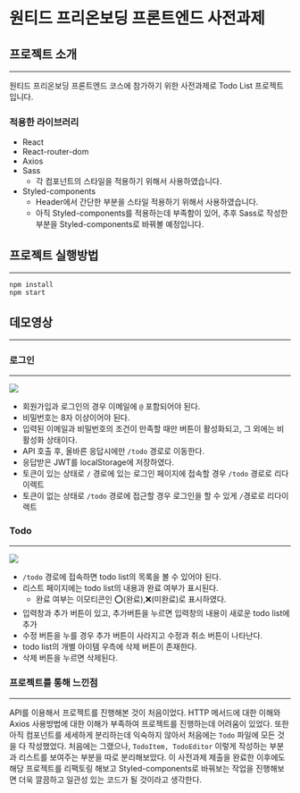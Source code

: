 # 원티드 프리온보딩 프론트엔드 사전과제
## 프로젝트 소개
---
원티드 프리온보딩 프론트엔드 코스에 참가하기 위한 사전과제로 Todo List 프로젝트입니다.

### 적용한 라이브러리
- React
- React-router-dom
- Axios
- Sass
  - 각 컴포넌트의 스타일을 적용하기 위해서 사용하였습니다.
- Styled-components
  - Header에서 간단한 부분을 스타일 적용하기 위해서 사용하였습니다.
  - 아직 Styled-components를 적용하는데 부족함이 있어, 추후 Sass로 작성한 부분을 Styled-components로 바꿔볼 예정입니다.



## 프로젝트 실행방법
---

```
npm install
npm start
```

## 데모영상
---
### 로그인
---
<img src="https://user-images.githubusercontent.com/86041335/186344859-b134c05c-a9d6-4f2d-a213-50221713b7ed.gif">

- 회원가입과 로그인의 경우 이메일에 `@` 포함되어야 된다.
- 비밀번호는 8자 이상이어야 된다.
- 입력된 이메일과 비밀번호의 조건이 만족할 때만 버튼이 활성화되고, 그 외에는 비활성화 상태이다.
- API 호출 후, 올바른 응답시에만 `/todo` 경로로 이동한다.
- 응답받은 JWT를 localStorage에 저장하였다.
- 토큰이 있는 상태로 `/` 경로에 있는 로그인 페이지에 접속할 경우 `/todo` 경로로 리다이렉트
- 토큰이 없는 상태로 `/todo` 경로에 접근할 경우 로그인을 할 수 있게 `/`경로로 리다이렉트

### Todo
---
<img src="https://user-images.githubusercontent.com/86041335/186347550-f3ad09e4-850d-4645-b26e-3e0973f1b66e.gif">

- `/todo` 경로에 접속하면 todo list의 목록을 볼 수 있어야 된다.
- 리스트 페이지에는 todo list의 내용과 완료 여부가 표시된다.
  - 완료 여부는 이모티콘인 ⭕(완료),❌(미완료)로 표시하였다.
- 입력창과 추가 버튼이 있고, 추가버튼을 누르면 입력창의 내용이 새로운 todo list에 추가
- 수정 버튼을 누를 경우 추가 버튼이 사라지고 수정과 취소 버튼이 나타난다.
- todo list의 개별 아이템 우측에 삭제 버튼이 존재한다.
- 삭제 버튼을 누르면 삭제된다.

### 프로젝트를 통해 느낀점
---
API를 이용해서 프로젝트를 진행해본 것이 처음이었다. HTTP 메서드에 대한 이해와 Axios 사용방법에 대한 이해가 부족하여 프로젝트를 진행하는데 어려움이 있었다. 또한 아직 컴포넌트를 세세하게 분리하는데 익숙하지 않아서 처음에는 `Todo` 파일에 모든 것을 다 작성했었다. 처음에는 그랬으나, `TodoItem, TodoEditor` 이렇게 작성하는 부분과 리스트를 보여주는 부분을 따로 분리해보았다. 이 사전과제 제출을 완료한 이후에도 해당 프로젝트를 리팩토링 해보고 Styled-components로 바꿔보는 작업을 진행해보면 더욱 깔끔하고 일관성 있는 코드가 될 것이라고 생각한다.